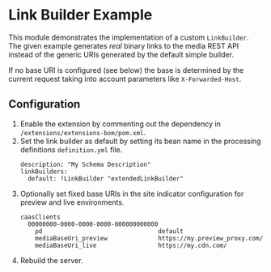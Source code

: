 # Link Builder Example

This module demonstrates the implementation of a custom `LinkBuilder`. The given example generates *real* binary
links to the media REST API instead of the generic URIs generated by the default simple builder.

If no base URI is configured (see below) the base is determined by the current request taking into account 
parameters like `X-Forwarded-Host`.

## Configuration

1. Enable the extension by commenting out the dependency in `/extensions/extensions-bom/pom.xml`.
2. Set the link builder as default by setting its bean name in the processing definitions `definition.yml` file. 
    ```
    description: "My Schema Description"
    linkBuilders:
      default: !LinkBuilder "extendedLinkBuilder"
    ```
3. Optionally set fixed base URIs in the site indicator configuration for preview and live environments.
    ```
    caasClients
      00000000-0000-0000-0000-000000000000
        pd                                default
        mediaBaseUri_preview              https://my.preview_proxy.com/
        mediaBaseUri_live                 https://my.cdn.com/
    ```
4. Rebuild the server.
